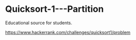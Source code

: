# Quicksort-1---Partition
Educational source for students.

https://www.hackerrank.com/challenges/quicksort1/problem

